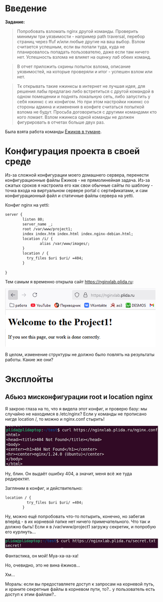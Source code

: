 # Введение
**Задание:**
> Попробовать взломать nginx другой команды. Проверить минимум три уязвимости - например path traversal, перебор страниц через ffuf и/или любые другие на ваш выбор.
Взлом считается успешным, если вы попали туда, куда не планировалось попадать пользователю, даже если там ничего нет. Успешность взлома не влияет на оценку лаб обеих команд. 

>В отчет приложить скрины попыток взлома, описание уязвимостей, на которые проверяли и итог - успешен взлом или нет.

> Тк открывать такие нжинксы в интернет не лучшая идея, для решения лабы предлагаю либо встретиться с другой командой в одном помещении и поднять локальную сеть, либо запустить у себя нжинкс с их конфигом. Но при этом настройки нжинкс со стороны админа и изменения в конфиге считаться попыткой взлома не будут.
Просьба договориться с другими командами кто кого ломает. Взлом нжинкса одной команды не должен фигурировать в отчетах больше двух раз.

Была взята работа команды [Ёжиков в тумане](https://github.com/DanilRozhin/Clouds-DevOps/tree/main/DevOps%20-%20LAB%201).

# Конфигурация проекта в своей среде

Из-за сложной конфигурации моего домашнего сервера, перенести конфигурационные файлы Ёжиков - не прямолинейная задача. Из-за сжатых сроков я настроила его как свои обычные сайты по шаблону - точка входа на виртуальном сервере portal с сертификатами, 
и сам конфигурационный файл и статичные файлы сервера на yetti.

Конфиг nginx на yetti:

```
server {
        listen 80;
        server_name _;
        root /var/www/project1;
        index index.htm index.html index.nginx-debian.html;
        location /i/ {
                alias /var/www/images/;
        }
        location / {
          try_files $uri $uri/ =404;
        }

}
```
Тем самым я временно открыла сайт https://nginxlab.plida.ru:

![alt text](<../images/nginx1.png>)

В целом, изменение структуры не должно было повлять на результаты работы. Какие же они?

# Эксплойты

## Абьюз мисконфигурации root и location nginx

Я закрою глаза на то, что я видела этот конфиг, и проверю базу: мы случайно не находимся в /etc/nginx? Если у команды не прописано нигде location /, то можно и nginx.conf стырить!

![alt text](<../images/nginx2.jpg>)

Ну, блин. Он выдаёт ошибку 404, а значит, меня всё же туда редиректят.

Загляним в конфиг, и действительно:

```
location / {
          try_files $uri $uri/ =404;
        }
```

Ну, можно ещё попробовать что-то потырить, конечно, но забегая вперёд - в их корневой папке нет ничего примечательного. Что так и должно быть! Если я в /var/www/project1 загружу секретик, и попробую его курлнуть...

![alt text](<../images/nginx3.jpg>)

Фантастика, он мой! Муа-ха-ха-ха! 

Но, очевидно, это не вина ёжиков... 

Хм...

Мораль: если вы предоставляете доступ к запросам на корневой путь, и храните секретные файлы в корневом пути, то?.. у пользователь есть доступ к этим файлам?..
